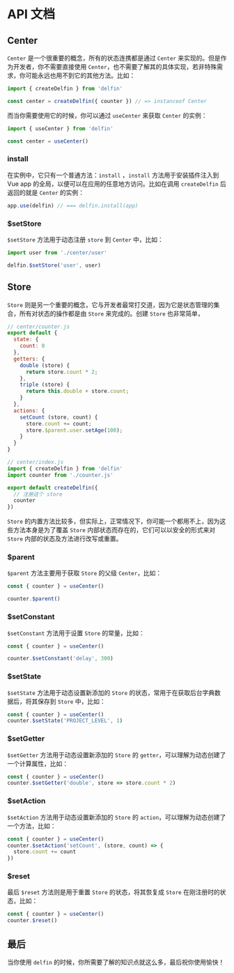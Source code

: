 # API 文档

## Center
`Center` 是一个很重要的概念，所有的状态连携都是通过 `Center` 来实现的。但是作为开发者，你不需要直接使用 `Center`，也不需要了解其的具体实现，若非特殊需求，你可能永远也用不到它的其他方法。比如：
```js
import { createDelfin } from 'delfin'

const center = createDelfin({ counter }) // => instanceof Center
```

而当你需要使用它的时候，你可以通过 `useCenter` 来获取 `Center` 的实例：
```js
import { useCenter } from 'delfin'

const center = useCenter()
```

### install
在实例中，它只有一个普通方法：`install` ，`install` 方法用于安装插件注入到 Vue app 的全局，以便可以在应用的任意地方访问。比如在调用 `createDelfin` 后返回的就是 `Center` 的实例：
```js
app.use(delfin) // === delfin.install(app)
```

### $setStore
`$setStore` 方法用于动态注册 `store` 到 `Center` 中，比如：
```js
import user from './center/user'

delfin.$setStore('user', user)
```

## Store
`Store` 则是另一个重要的概念，它与开发者最常打交道，因为它是状态管理的集合，所有对状态的操作都是由 `Store` 来完成的。创建 `Store` 也非常简单，
```js
// center/counter.js
export default {
  state: {
    count: 0
  },
  getters: {
    double (store) {
      return store.count * 2;
    },
    triple (store) {
      return this.double + store.count;
    }
  },
  actions: {
    setCount (store, count) {
      store.count += count;
      store.$parent.user.setAge(100);
    }
  }
}
```
```js
// center/index.js
import { createDelfin } from 'delfin'
import counter from './counter.js'

export default createDelfin({
  // 注册这个 store
  counter
})
```

`Store` 的内置方法比较多，但实际上，正常情况下，你可能一个都用不上，因为这些方法本身是为了覆盖 `Store` 内部状态而存在的，它们可以以安全的形式来对 `Store` 内部的状态及方法进行改写或重置。

### $parent
`$parent` 方法主要用于获取 `Store` 的父级 `Center`，比如：
```js
const { counter } = useCenter()

counter.$parent()
```

### $setConstant
`$setConstant` 方法用于设置 `Store` 的常量，比如：
```js
const { counter } = useCenter()

counter.$setConstant('delay', 300)
```

### $setState
`$setState` 方法用于动态设置新添加的 `Store` 的状态，常用于在获取后台字典数据后，将其保存到 `Store` 中，比如：
```js
const { counter } = useCenter()
counter.$setState('PROJECT_LEVEL', 1)
```

### $setGetter
`$setGetter` 方法用于动态设置新添加的 `Store` 的 `getter`，可以理解为动态创建了一个计算属性，比如：
```js
const { counter } = useCenter()
counter.$setGetter('double', store => store.count * 2)
```

### $setAction
`$setAction` 方法用于动态设置新添加的 `Store` 的 `action`，可以理解为动态创建了一个方法，比如：
```js
const { counter } = useCenter()
counter.$setAction('setCount', (store, count) => {
  store.count += count
})
```

### $reset
最后 `$reset` 方法则是用于重置 `Store` 的状态，将其恢复成 `Store` 在刚注册时的状态，比如：
```js
const { counter } = useCenter()
counter.$reset()
```

## 最后
当你使用 `delfin` 的时候，你所需要了解的知识点就这么多，最后祝你使用愉快！
